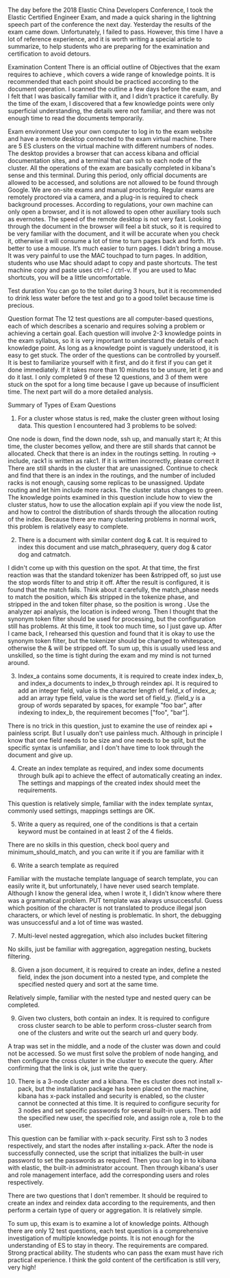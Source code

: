 The day before the 2018 Elastic China Developers Conference, I took the Elastic Certified Engineer Exam, and made a quick sharing in the lightning speech part of the conference the next day. Yesterday the results of the exam came down. Unfortunately, I failed to pass. However, this time I have a lot of reference experience, and it is worth writing a special article to summarize, to help students who are preparing for the examination and certification to avoid detours.

Examination Content
There is an official outline of Objectives that the exam requires to achieve , which covers a wide range of knowledge points. It is recommended that each point should be practiced according to the document operation. I scanned the outline a few days before the exam, and I felt that I was basically familiar with it, and I didn't practice it carefully. By the time of the exam, I discovered that a few knowledge points were only superficial understanding, the details were not familiar, and there was not enough time to read the documents temporarily.

Exam environment
Use your own computer to log in to the exam website and have a remote desktop connected to the exam virtual machine. There are 5 ES clusters on the virtual machine with different numbers of nodes. The desktop provides a browser that can access kibana and official documentation sites, and a terminal that can ssh to each node of the cluster. All the operations of the exam are basically completed in kibana's sense and this terminal. During this period, only official documents are allowed to be accessed, and solutions are not allowed to be found through Google. We are on-site exams and manual proctoring. Regular exams are remotely proctored via a camera, and a plug-in is required to check background processes. According to regulations, your own machine can only open a browser, and it is not allowed to open other auxiliary tools such as evernotes. The speed of the remote desktop is not very fast. Looking through the document in the browser will feel a bit stuck, so it is required to be very familiar with the document, and it will be accurate when you check it, otherwise it will consume a lot of time to turn pages back and forth. It’s better to use a mouse. It’s much easier to turn pages. I didn’t bring a mouse. It was very painful to use the MAC touchpad to turn pages. In addition, students who use Mac should adapt to copy and paste shortcuts. The test machine copy and paste uses ctrl-c / ctrl-v. If you are used to Mac shortcuts, you will be a little uncomfortable.

Test duration
You can go to the toilet during 3 hours, but it is recommended to drink less water before the test and go to a good toilet because time is precious.

Question format
The 12 test questions are all computer-based questions, each of which describes a scenario and requires solving a problem or achieving a certain goal. Each question will involve 2-3 knowledge points in the exam syllabus, so it is very important to understand the details of each knowledge point. As long as a knowledge point is vaguely understood, it is easy to get stuck. The order of the questions can be controlled by yourself. It is best to familiarize yourself with it first, and do it first if you can get it done immediately. If it takes more than 10 minutes to be unsure, let it go and do it last. I only completed 9 of these 12 questions, and 3 of them were stuck on the spot for a long time because I gave up because of insufficient time. The next part will do a more detailed analysis.

Summary of Types of Exam Questions
1. For a cluster whose status is red, make the cluster green without losing data.
This question I encountered had 3 problems to be solved:

One node is down, find the down node, ssh up, and manually start it;
At this time, the cluster becomes yellow, and there are still shards that cannot be allocated. Check that there is an index in the routings setting. In routing -> include, rack1 is written as rakc1. If it is written incorrectly, please correct it
There are still shards in the cluster that are unassigned. Continue to check and find that there is an index in the routings, and the number of included racks is not enough, causing some replicas to be unassigned. Update routing and let him include more racks. The cluster status changes to green.
The knowledge points examined in this question include how to view the cluster status, how to use the allocation explain api if you view the node list, and how to control the distribution of shards through the allocation routing of the index. Because there are many clustering problems in normal work, this problem is relatively easy to complete.

2. There is a document with similar content dog & cat. It is required to index this document and use match_phrasequery, query dog & cator dog and catmatch.

I didn't come up with this question on the spot. At that time, the first reaction was that the standard tokenizer has been &stripped off, so just use the stop words filter to and strip it off. After the result is configured, it is found that the match fails. Think about it carefully, the match_phase needs to match the position, which &is stripped in the tokenize phase, and stripped in the and token filter phase, so the position is wrong . Use the analyzer api analysis, the location is indeed wrong. Then I thought that the synonym token filter should be used for processing, but the configuration still has problems. At this time, it took too much time, so I just gave up. After I came back, I rehearsed this question and found that it is okay to use the synonym token filter, but the tokenizer should be changed to whitespace, otherwise the & will be stripped off. To sum up, this is usually used less and unskilled, so the time is tight during the exam and my mind is not turned around.

3. Index_a contains some documents, it is required to create index index_b, and index_a documents to index_b through reindex api. It is required to add an integer field, value is the character length of field_x of index_a; add an array type field, value is the word set of field_y. (field_y is a group of words separated by spaces, for example "foo bar", after indexing to index_b, the requirement becomes ["foo", "bar"].

There is no trick in this question, just to examine the use of reindex api + painless script. But I usually don't use painless much. Although in principle I know that one field needs to be size and one needs to be split, but the specific syntax is unfamiliar, and I don't have time to look through the document and give up.

4. Create an index template as required, and index some documents through bulk api to achieve the effect of automatically creating an index. The settings and mappings of the created index should meet the requirements.

This question is relatively simple, familiar with the index template syntax, commonly used settings, mappings settings are OK.

5. Write a query as required, one of the conditions is that a certain keyword must be contained in at least 2 of the 4 fields.

There are no skills in this question, check bool query and minimum_should_match, and you can write it if you are familiar with it

6. Write a search template as required

Familiar with the mustache template language of search template, you can easily write it, but unfortunately, I have never used search template. Although I know the general idea, when I wrote it, I didn't know where there was a grammatical problem. PUT template was always unsuccessful. Guess which position of the character is not translated to produce illegal json characters, or which level of nesting is problematic. In short, the debugging was unsuccessful and a lot of time was wasted.

7. Multi-level nested aggregation, which also includes bucket filtering

No skills, just be familiar with aggregation, aggregation nesting, buckets filtering.

8.  Given a json document, it is required to create an index, define a nested field, index the json document into a nested type, and complete the specified nested query and sort at the same time.

Relatively simple, familiar with the nested type and nested query can be completed.

9.  Given two clusters, both contain an index. It is required to configure cross cluster search to be able to perform cross-cluster search from one of the clusters and write out the search url and query body.

A trap was set in the middle, and a node of the cluster was down and could not be accessed. So we must first solve the problem of node hanging, and then configure the cross cluster in the cluster to execute the query. After confirming that the link is ok, just write the query.

10. There is a 3-node cluster and a kibana. The es cluster does not install x-pack, but the installation package has been placed on the machine, kibana has x-pack installed and security is enabled, so the cluster cannot be connected at this time. It is required to configure security for 3 nodes and set specific passwords for several built-in users. Then add the specified new user, the specified role, and assign role a, role b to the user.

This question can be familiar with x-pack security. First ssh to 3 nodes respectively, and start the nodes after installing x-pack. After the node is successfully connected, use the script that initializes the built-in user password to set the passwords as required. Then you can log in to kibana with elastic, the built-in administrator account. Then through kibana's user and role management interface, add the corresponding users and roles respectively.

There are two questions that I don’t remember. It should be required to create an index and reindex data according to the requirements, and then perform a certain type of query or aggregation. It is relatively simple.

To sum up, this exam is to examine a lot of knowledge points. Although there are only 12 test questions, each test question is a comprehensive investigation of multiple knowledge points. It is not enough for the understanding of ES to stay in theory. The requirements are compared. Strong practical ability. The students who can pass the exam must have rich practical experience. I think the gold content of the certification is still very, very high!
